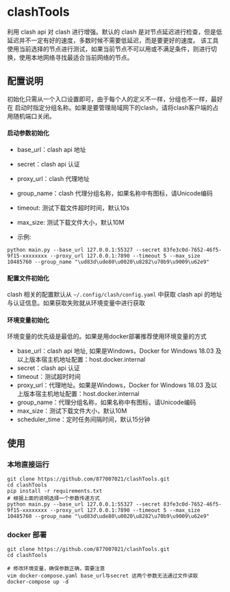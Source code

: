 # clashTools

利用 clash api 对 clash 进行增强。默认的 clash 是对节点延迟进行检查，但是低延迟并不一定有好的速度，多数时候不需要低延迟，而是要更好的速度。
该工具使用当前选择的节点进行测试，如果当前节点不可以用或不满足条件，则进行切换，使用本地网络寻找最适合当前网络的节点。

## 配置说明

初始化只需从一个入口设置即可，由于每个人的定义不一样，分组也不一样，最好在 启动时指定分组名称。如果是要管理局域网下的clash，请将clash客户端的占用随机端口关闭。

#### 启动参数初始化

- base_url：clash api 地址
- secret：clash api 认证
- proxy_url：clash 代理地址
- group_name：clash 代理分组名称，如果名称中有图标，请Unicode编码
- timeout: 测试下载文件超时时间，默认10s
- max_size: 测试下载文件大小，默认10M

- 示例:

```shell
python main.py --base_url 127.0.0.1:55327 --secret 83fe3c0d-7652-46f5-9f15-xxxxxxxx --proxy_url 127.0.0.1:7890 --timeout 5 --max_size 10485760 --group_name "\ud83d\ude80\u0020\u8282\u70b9\u9009\u62e9"
```

#### 配置文件初始化

clash 相关的配置默认从 `~/.config/clash/config.yaml` 中获取 clash api 的地址与认证信息。如果获取失败就从环境变量中进行获取

#### 环境变量初始化

环境变量的优先级是最低的。如果是用docker部署推荐使用环境变量的方式

- base_url：clash api 地址, 如果是Windows，Docker for Windows 18.03 及以上版本宿主机地址配置：host.docker.internal
- secret：clash api 认证
- timeout：测试超时时间
- proxy_url：代理地址。如果是Windows，Docker for Windows 18.03 及以上版本宿主机地址配置：host.docker.internal
- group_name：代理分组名称，如果名称中有图标，请Unicode编码
- max_size：测试下载文件大小，默认10M
- scheduler_time：定时任务间隔时间，默认15分钟

## 使用
### 本地直接运行
```shell
git clone https://github.com/877007021/clashTools.git
cd clashTools
pip install -r requirements.txt
# 根据上面的说明选择一个参数传递方式
python main.py --base_url 127.0.0.1:55327 --secret 83fe3c0d-7652-46f5-9f15-xxxxxxxx --proxy_url 127.0.0.1:7890 --timeout 5 --max_size 10485760 --group_name "\ud83d\ude80\u0020\u8282\u70b9\u9009\u62e9"
```

### docker 部署
```shell
git clone https://github.com/877007021/clashTools.git
cd clashTools

# 修改环境变量，确保参数正确，需要注意 
vim docker-compose.yaml base_url与secret 这两个参数无法通过文件读取
docker-compose up -d
```
